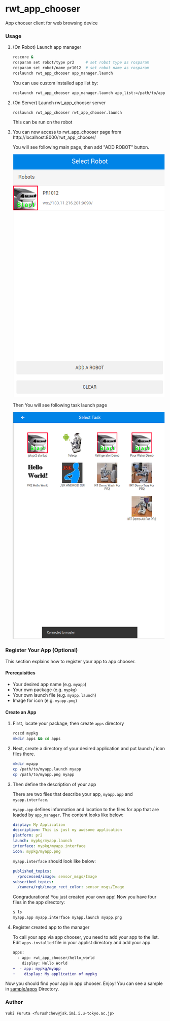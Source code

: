 rwt_app_chooser
===============

App chooser client for web browsing device

### Usage

1. (On Robot) Launch app manager

    ```bash
    roscore &
    rosparam set robot/type pr2     # set robot type as rosparam
    rosparam set robot/name pr1012  # set robot name as rosparam
    roslaunch rwt_app_chooser app_manager.launch
    ```
    
    You can use custom installed app list by:
    
    ```bash
    roslaunch rwt_app_chooser app_manager.launch app_list:=/path/to/applist_dir
    ```

2. (On Server) Launch rwt_app_chooser server

    ```bash
    roslaunch rwt_app_chooser rwt_app_chooser.launch
    ```
    
    This can be run on the robot

3. You can now access to rwt_app_chooser page from http://localhost:8000/rwt_app_chooser/

   You will see following main page, then add "ADD ROBOT" button.

   ![rwt_app_chooser_main.png](images/rwt_app_chooser_main.png "rwt_app_chooser_main.png")

   Then You will see following task launch page

   ![rwt_app_chooser_task.png](images/rwt_app_chooser_task.png "rwt_app_chooser_task.png")

### Register Your App (Optional)

This section explains how to register your app to app chooser.

#### Prerequisities

- Your desired app name (e.g. `myapp`)
- Your own package (e.g. `mypkg`)
- Your own launch file (e.g. `myapp.launch`)
- Image for icon (e.g. `myapp.png`)

#### Create an App

1. First, locate your package, then create `apps` directory

    ```bash
    roscd mypkg
    mkdir apps && cd apps
    ```

2. Next, create a directory of your desired application and put launch / icon files there.

    ```bash
    mkdir myapp
    cp /path/to/myapp.launch myapp
    cp /path/to/myapp.png myapp
    ```

3. Then define the description of your app

    There are two files that describe your app, `myapp.app` and `myapp.interface`.
    
    `myapp.app` defines information and location to the files for app that are loaded by `app_manager`.
    The content looks like below:

    ```yaml
    display: My Application
    description: This is just my awesome application
    platform: pr2
    launch: mypkg/myapp.launch
    interface: mypkg/myapp.interface
    icon: mypkg/myapp.png
    ```
    
    `myapp.interface` should look like below:
    
    ```yaml
    published_topics:
      /processed/image: sensor_msgs/Image
    subscribed_topics:
      /camera/rgb/image_rect_color: sensor_msgs/Image
    ```

    Congradurations! You just created your own app!
    Now you have four files in the app directory:
    
    ```bash
    $ ls
    myapp.app myapp.interface myapp.launch myapp.png
    ```

4. Register created app to the manager

    To call your app via app chooser, you need to add your app to the list.
    Edit `apps.installed` file in your applist directory and add your app.
    
    ```diff
    apps:
      - app: rwt_app_chooser/hello_world
        display: Hello World
    +  - app: mypkg/myapp
    +    display: My application of mypkg
    ```

Now you should find your app in app chooser. Enjoy!
You can see a sample in [sample/apps](https://github.com/tork-a/visualization_rwt/tree/kinetic-devel/rwt_app_chooser/sample/apps) Directory.

### Author

    Yuki Furuta <furushchev@jsk.imi.i.u-tokyo.ac.jp>
